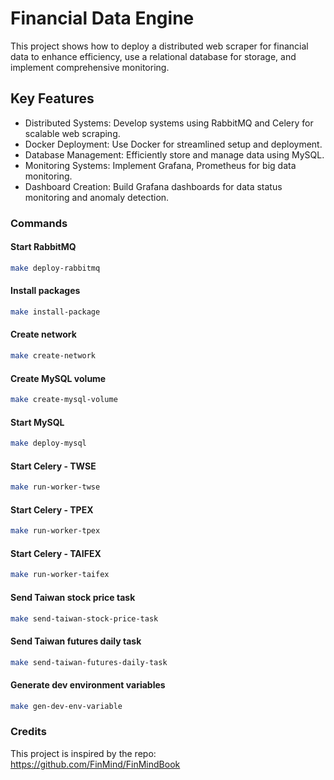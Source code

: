# Financial Data Engine

This project shows how to deploy a distributed web scraper for financial data to enhance efficiency, use a relational database for storage, and implement comprehensive monitoring.

## Key Features
- Distributed Systems: Develop systems using RabbitMQ and Celery for scalable web scraping. 
- Docker Deployment: Use Docker for streamlined setup and deployment.
- Database Management: Efficiently store and manage data using MySQL.
- Monitoring Systems: Implement Grafana, Prometheus for big data monitoring.
- Dashboard Creation: Build Grafana dashboards for data status monitoring and anomaly detection.


### Commands

#### Start RabbitMQ
```sh
make deploy-rabbitmq
```

#### Install packages
```sh
make install-package
```

#### Create network
```sh
make create-network
```

#### Create MySQL volume
```sh
make create-mysql-volume
```

#### Start MySQL
```sh
make deploy-mysql
```

#### Start Celery - TWSE
```sh
make run-worker-twse
```

#### Start Celery - TPEX
```sh
make run-worker-tpex
```

#### Start Celery - TAIFEX
```sh
make run-worker-taifex
```

#### Send Taiwan stock price task
```sh
make send-taiwan-stock-price-task
```

#### Send Taiwan futures daily task
```sh
make send-taiwan-futures-daily-task
```

#### Generate dev environment variables
```sh
make gen-dev-env-variable
```


### Credits
This project is inspired by the repo: https://github.com/FinMind/FinMindBook